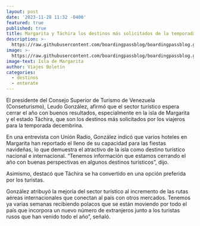 ```yaml
---
layout: post
date: '2023-11-28 11:32 -0400'
featured: true
published: true
title: Margarita y Táchira los destinos más solicitados de la temporada
description: >-
  https://raw.githubusercontent.com/boardingpassblog/boardingpassblog.github.io/main/assets/images/1margarita.jpg
image: >-
  https://raw.githubusercontent.com/boardingpassblog/boardingpassblog.github.io/main/assets/images/1margarita.jpg
image-text: Isla de Margarita
author: Viajes Boletín
categories:
  - destinos
  - enterate
---
```

El presidente del Consejo Superior de Turismo de Venezuela (Conseturismo), Leudo González, afirmó que el sector turístico espera cerrar el año con buenos resultados, especialmente en la isla de Margarita y el estado Táchira, que son los destinos más solicitados por los viajeros para la temporada decembrina.

En una entrevista con Unión Radio, González indicó que varios hoteles en Margarita han reportado el lleno de su capacidad para las fiestas navideñas, lo que demuestra el atractivo de la isla como destino turístico nacional e internacional. “Tenemos información que estamos cerrando el año con buenas perspectivas en algunos destinos turísticos”, dijo.

Asimismo, destacó que Táchira se ha convertido en una opción preferida por los turistas.

González atribuyó la mejoría del sector turístico al incremento de las rutas aéreas internacionales que conectan al país con otros mercados. Tenemos ya varias semanas recibiendo polacos que se están moviendo por todo el país que incorpora un nuevo número de extranjeros junto a los turistas rusos que han venido todo el año”, señaló.
